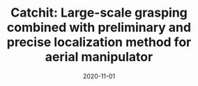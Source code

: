 ---
title: "Catchit: Large-scale grasping combined with preliminary and precise localization method for aerial manipulator"
authors: "<b>T. Zhang</b>, H. Zhang, H. Li, H. Zhong, X. Tang and Y. Wang"
date: 2020-11-01
venue: "Chinese Automation Congress (CAC)"
image: "/images/publication/6D_grasp.gif"
paper: https://ieeexplore.ieee.org/document/9327306
video: https://www.bilibili.com/video/BV19U4y1H7of/
type: "Conference Papers"

collection: publications
permalink: /publication/2020-paper-CAC
---